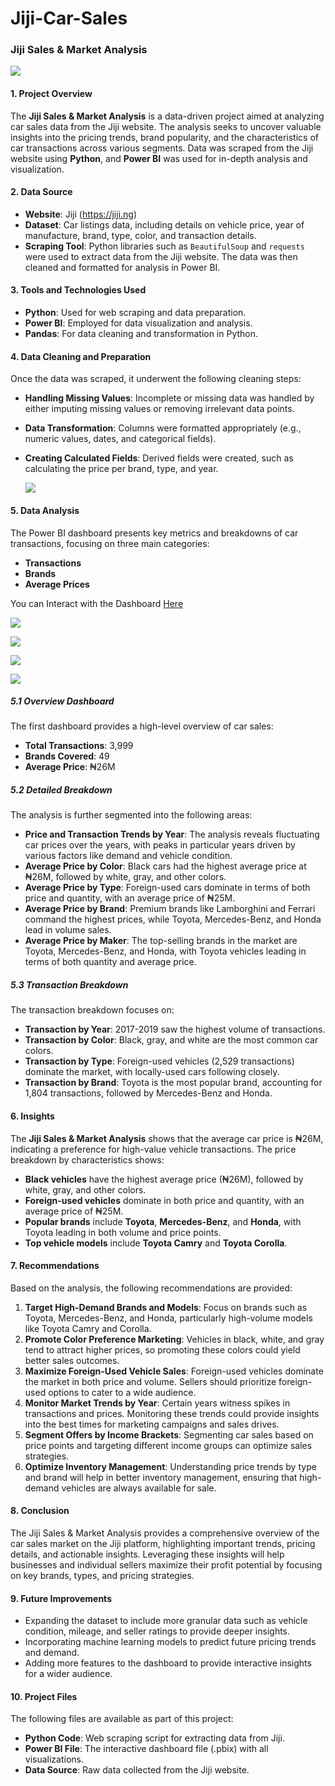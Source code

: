 # Jiji-Car-Sales
### Jiji Sales & Market Analysis
![](image.jpg)

#### 1. **Project Overview**
The **Jiji Sales & Market Analysis** is a data-driven project aimed at analyzing car sales data from the Jiji website. The analysis seeks to uncover valuable insights into the pricing trends, brand popularity, and the characteristics of car transactions across various segments. Data was scraped from the Jiji website using **Python**, and **Power BI** was used for in-depth analysis and visualization.

#### 2. **Data Source**
- **Website**: Jiji (https://jiji.ng)
- **Dataset**: Car listings data, including details on vehicle price, year of manufacture, brand, type, color, and transaction details.
- **Scraping Tool**: Python libraries such as `BeautifulSoup` and `requests` were used to extract data from the Jiji website. The data was then cleaned and formatted for analysis in Power BI.

#### 3. **Tools and Technologies Used**
- **Python**: Used for web scraping and data preparation.
- **Power BI**: Employed for data visualization and analysis.
- **Pandas**: For data cleaning and transformation in Python.

#### 4. **Data Cleaning and Preparation**
Once the data was scraped, it underwent the following cleaning steps:
- **Handling Missing Values**: Incomplete or missing data was handled by either imputing missing values or removing irrelevant data points.
- **Data Transformation**: Columns were formatted appropriately (e.g., numeric values, dates, and categorical fields).
- **Creating Calculated Fields**: Derived fields were created, such as calculating the price per brand, type, and year.

  ![](model.jpg)



#### 5. **Data Analysis**
The Power BI dashboard presents key metrics and breakdowns of car transactions, focusing on three main categories: 
- **Transactions**
- **Brands**
- **Average Prices**
  
You can Interact with the Dashboard [Here](https://app.powerbi.com/view?r=eyJrIjoiNDIwZDVmNGItMzk3MS00NWM1LWFmNjUtYTAzZWY3OGFmZjg2IiwidCI6ImRmODY3OWNkLWE4MGUtNDVkOC05OWFjLWM4M2VkN2ZmOTVhMCJ9)




![](jiji.jpg)




![](jiji_1.jpg)


![](jiji_2.jpg)

![](jiji_4.jpg)
##### 5.1 Overview Dashboard
The first dashboard provides a high-level overview of car sales:
- **Total Transactions**: 3,999
- **Brands Covered**: 49
- **Average Price**: ₦26M

##### 5.2 Detailed Breakdown
The analysis is further segmented into the following areas:
- **Price and Transaction Trends by Year**: The analysis reveals fluctuating car prices over the years, with peaks in particular years driven by various factors like demand and vehicle condition.
- **Average Price by Color**: Black cars had the highest average price at ₦26M, followed by white, gray, and other colors.
- **Average Price by Type**: Foreign-used cars dominate in terms of both price and quantity, with an average price of ₦25M.
- **Average Price by Brand**: Premium brands like Lamborghini and Ferrari command the highest prices, while Toyota, Mercedes-Benz, and Honda lead in volume sales.
- **Average Price by Maker**: The top-selling brands in the market are Toyota, Mercedes-Benz, and Honda, with Toyota vehicles leading in terms of both quantity and average price.

##### 5.3 Transaction Breakdown
The transaction breakdown focuses on:
- **Transaction by Year**: 2017-2019 saw the highest volume of transactions.
- **Transaction by Color**: Black, gray, and white are the most common car colors.
- **Transaction by Type**: Foreign-used vehicles (2,529 transactions) dominate the market, with locally-used cars following closely.
- **Transaction by Brand**: Toyota is the most popular brand, accounting for 1,804 transactions, followed by Mercedes-Benz and Honda.

#### 6. **Insights**
The **Jiji Sales & Market Analysis** shows that the average car price is ₦26M, indicating a preference for high-value vehicle transactions. The price breakdown by characteristics shows:
- **Black vehicles** have the highest average price (₦26M), followed by white, gray, and other colors.
- **Foreign-used vehicles** dominate in both price and quantity, with an average price of ₦25M.
- **Popular brands** include **Toyota**, **Mercedes-Benz**, and **Honda**, with Toyota leading in both volume and price points.
- **Top vehicle models** include **Toyota Camry** and **Toyota Corolla**.

#### 7. **Recommendations**
Based on the analysis, the following recommendations are provided:
1. **Target High-Demand Brands and Models**: Focus on brands such as Toyota, Mercedes-Benz, and Honda, particularly high-volume models like Toyota Camry and Corolla.
2. **Promote Color Preference Marketing**: Vehicles in black, white, and gray tend to attract higher prices, so promoting these colors could yield better sales outcomes.
3. **Maximize Foreign-Used Vehicle Sales**: Foreign-used vehicles dominate the market in both price and volume. Sellers should prioritize foreign-used options to cater to a wide audience.
4. **Monitor Market Trends by Year**: Certain years witness spikes in transactions and prices. Monitoring these trends could provide insights into the best times for marketing campaigns and sales drives.
5. **Segment Offers by Income Brackets**: Segmenting car sales based on price points and targeting different income groups can optimize sales strategies.
6. **Optimize Inventory Management**: Understanding price trends by type and brand will help in better inventory management, ensuring that high-demand vehicles are always available for sale.

#### 8. **Conclusion**
The Jiji Sales & Market Analysis provides a comprehensive overview of the car sales market on the Jiji platform, highlighting important trends, pricing details, and actionable insights. Leveraging these insights will help businesses and individual sellers maximize their profit potential by focusing on key brands, types, and pricing strategies.

#### 9. **Future Improvements**
- Expanding the dataset to include more granular data such as vehicle condition, mileage, and seller ratings to provide deeper insights.
- Incorporating machine learning models to predict future pricing trends and demand.
- Adding more features to the dashboard to provide interactive insights for a wider audience.

#### 10. **Project Files**
The following files are available as part of this project:
- **Python Code**: Web scraping script for extracting data from Jiji.
- **Power BI File**: The interactive dashboard file (.pbix) with all visualizations.
- **Data Source**: Raw data collected from the Jiji website.
